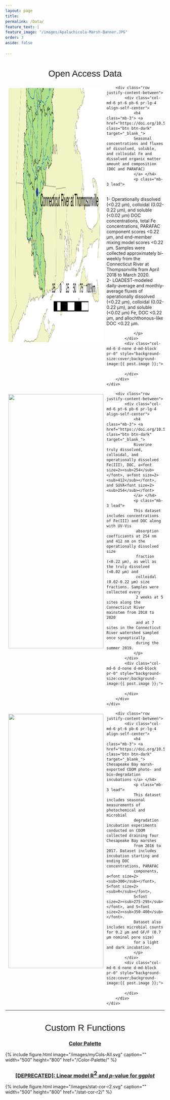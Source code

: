 ```yaml
---
layout: page
title:
permalink: /Data/
feature_text: |
feature_image: "/images/Apalachicola-Marsh-Banner.JPG"
order: 3
aside: false

---
```




<h1 align="center" style="font-family:'Helvetica',sans-serif; font-weight:normal"> Open Access Data </h1>
<p>      </p>

<div class="jumbotron">
    <div class="pl-4 pr-0 h-100 tofront">
    <img src="/images/Figure1.png" caption="" position="left" align="left" width="300" height="800" style="padding:10px">

        <div class="row justify-content-between">
            <div class="col-md-6 pt-6 pb-6 pr-lg-4 align-self-center">
                <h4 class="mb-3"> <a href="https://doi.org/10.5281/zenodo.7709028" class="btn btn-dark" target="_blank_"> 
                Seasonal concentrations and fluxes of dissolved, soluble, and colloidal Fe and dissolved organic matter amount and composition (DOC and PARAFAC)
                </a> </h4>
                <p class="mb-3 lead">
<br>
1- Operationally dissolved (<0.22 µm), 
colloidal (0.02-0.22 µm), and soluble (<0.02 µm) DOC concentrations, total Fe concentrations, 
PARAFAC component scores <0.22 µm, and end-member mixing model scores <0.22 µm. 
Samples were collected approximately bi-weekly from the Connecticut River at 
Thompsonville from April 2018 to March 2020.
<br>
2- LOADEST-modeled daily-average and 
monthly-average fluxes of operationally dissolved (<0.22 µm), colloidal (0.02-0.22 µm), 
and soluble (<0.02 µm) Fe, DOC <0.22 µm, and allochthonous-like DOC <0.22 µm.

                </p>
            </div>
            <div class="col-md-6 d-none d-md-block pr-0" style="background-size:cover;background-image:{{ post.image }};">	

            </div>
        </div>
    </div>
</div> 



<div class="jumbotron">
    <div class="pl-4 pr-0 h-100 tofront">
    <img src="https://media.springernature.com/full/springer-static/image/art%3A10.1007%2Fs10533-022-00937-5/MediaObjects/10533_2022_937_Fig1_HTML.png?as=webp" caption="" position="left" align="left" width="300" height="800" style="padding:10px">

        <div class="row justify-content-between">
            <div class="col-md-6 pt-6 pb-6 pr-lg-4 align-self-center">
                <h4 class="mb-3"> <a href="https://doi.org/10.5281/zenodo.6092728" class="btn btn-dark" target="_blank_"> 
                Riverine truly dissolved, colloidal, and operationally dissolved Fe(III), DOC, a<font size=2><sub>254</sub></font>, a<font size=2><sub>412</sub></font>, and SUVA<font size=2><sub>254</sub></font>
                </a> </h4>
                <p class="mb-3 lead">
                This dataset includes concentrations of Fe(III) and DOC along with UV-Vis
                 absorption coefficients at 254 nm and 412 nm on the operationally dissolved size 
                 fraction (<0.22 μm), as well as the truly dissolved (<0.02 μm) and 
                 colloidal (0.02-0.22 μm) size fractions. Samples were collected every 
                 2 weeks at 5 sites along the Connecticut River mainstem from 2018 to 2020 
                 and at 7 sites in the Connecticut River watershed sampled once synoptically 
                 during the summer 2019.
                </p>
            </div>
            <div class="col-md-6 d-none d-md-block pr-0" style="background-size:cover;background-image:{{ post.image }};">	

            </div>
        </div>
    </div>
</div> 

<div class="jumbotron">
    <div class="pl-4 pr-0 h-100 tofront">
    <img src="/images/GCReW.png" caption="" position="left" align="left" width="300" height="800" style="padding:10px">

        <div class="row justify-content-between">
            <div class="col-md-6 pt-6 pb-6 pr-lg-4 align-self-center">
                <h4 class="mb-3"> <a href="https://doi.org/10.5281/zenodo.4542308" class="btn btn-dark" target="_blank_"> Chesapeake Bay marsh-exported CDOM photo- and bio-degradation incubations </a> </h4>
                <p class="mb-3 lead">
            	This dataset includes seasonal measurements of photochemical and microbial 
            	degradation incubation experiments conducted on CDOM collected draining four Chesapeake Bay marshes
            	from 2016 to 2017. Dataset includes incubation starting and ending DOC concentrations, PARAFAC
            	components, a<font size=2><sub>300</sub></font>, S<font size=2><sub>R</sub></font>,
            	S<font size=2><sub>275-295</sub></font>, and S<font size=2><sub>350-400</sub></font>.
            	Dataset also includes microbial counts for 0.2 µm and GF/F (0.7 µm nominal pore size)
            	for a light and dark incubation.
                </p>
            </div>
            <div class="col-md-6 d-none d-md-block pr-0" style="background-size:cover;background-image:{{ post.image }};">	

            </div>
        </div>
    </div>
</div>


---
<h1 align="center" style="font-family:'Helvetica',sans-serif; font-weight:normal"> Custom R Functions </h1>
 
<h3 align="center"> <a href="/Color-Palette/"> Color Palette </a></h3>
{% include figure.html image="/images/myCols-All.svg" caption="" width="500" height="800" href="/Color-Palette/" %}

<h3 align="center"> <a href="/stat-cor-r2/"> 
[DEPRECATED]: Linear model R<sup><font size = 4>2</font></sup> and <em>p</em>-value for <em>ggplot</em>
</a></h3>

{% include figure.html image="/images/stat-cor-r2.svg" caption="" width="500" height="800" href="/stat-cor-r2/" %}


